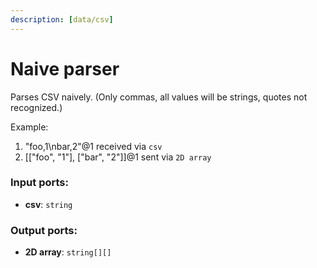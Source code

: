 ```yaml
---
description: [data/csv]
---
```


# Naive parser

Parses CSV naively. (Only commas, all values will be strings, quotes not recognized.)

Example:
1. "foo,1\nbar,2"@1 received via `csv`
2. [["foo", "1"], ["bar", "2"]]@1 sent via `2D array`

### Input ports:

* __csv__: `string`

### Output ports:

* __2D array__: `string[][]`


